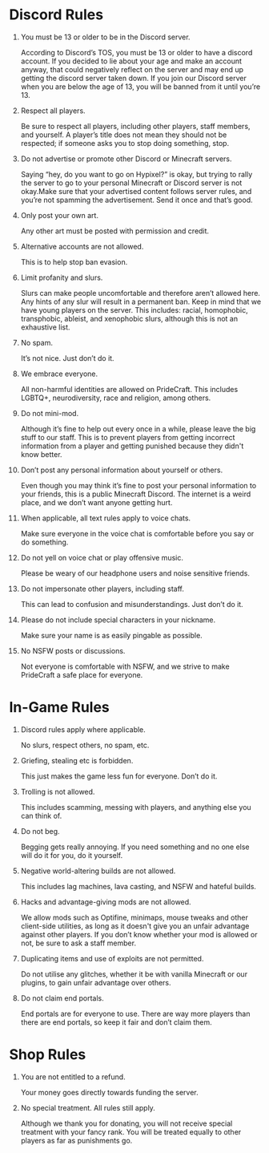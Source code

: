 # Discord Rules

1. You must be 13 or older to be in the Discord server.

   According to Discord’s TOS, you must be 13 or older to have a discord
   account. If you decided to lie about your age and make an account anyway,
   that could negatively reflect on the server and may end up getting the
   discord server taken down. If you join our Discord server when you are below
   the age of 13, you will be banned from it until you’re 13.

2. Respect all players.

   Be sure to respect all players, including other players, staff members, and
   yourself. A player’s title does not mean they should not be respected; if
   someone asks you to stop doing something, stop.

3. Do not advertise or promote other Discord or Minecraft servers.

   Saying “hey, do you want to go on Hypixel?” is okay, but trying to rally the
   server to go to your personal Minecraft or Discord server is not okay.Make
   sure that your advertised content follows server rules, and you’re not
   spamming the advertisement. Send it once and that’s good.

4. Only post your own art.

   Any other art must be posted with permission and credit.

5. Alternative accounts are not allowed.

   This is to help stop ban evasion.

6. Limit profanity and slurs.

   Slurs can make people uncomfortable and therefore aren’t allowed here. Any
   hints of any slur will result in a permanent ban. Keep in mind that we have
   young players on the server. This includes: racial, homophobic, transphobic,
   ableist, and xenophobic slurs, although this is not an exhaustive list.

7. No spam.

   It’s not nice. Just don’t do it.

8. We embrace everyone.

   All non-harmful identities are allowed on PrideCraft. This includes LGBTQ+,
   neurodiversity, race and religion, among others.

9. Do not mini-mod.

   Although it’s fine to help out every once in a while, please leave the big
   stuff to our staff. This is to prevent players from getting incorrect
   information from a player and getting punished because they didn't know
   better.

10. Don’t post any personal information about yourself or others.

    Even though you may think it’s fine to post your personal information to
    your friends, this is a public Minecraft Discord. The internet is a weird
    place, and we don’t want anyone getting hurt.

11. When applicable, all text rules apply to voice chats.

    Make sure everyone in the voice chat is comfortable before you say or do
    something.

12. Do not yell on voice chat or play offensive music.

    Please be weary of our headphone users and noise sensitive friends.

13. Do not impersonate other players, including staff.

    This can lead to confusion and misunderstandings. Just don’t do it.

14. Please do not include special characters in your nickname.

    Make sure your name is as easily pingable as possible.

15. No NSFW posts or discussions.

    Not everyone is comfortable with NSFW, and we strive to make PrideCraft a
    safe place for everyone.

# In-Game Rules

1. Discord rules apply where applicable.

   No slurs, respect others, no spam, etc.

2. Griefing, stealing etc is forbidden.

   This just makes the game less fun for everyone. Don’t do it.

3. Trolling is not allowed.

   This includes scamming, messing with players, and anything else you can think
   of.

4. Do not beg.

   Begging gets really annoying. If you need something and no one else will do
   it for you, do it yourself.

5. Negative world-altering builds are not allowed.

   This includes lag machines, lava casting, and NSFW and hateful builds.

6. Hacks and advantage-giving mods are not allowed.

   We allow mods such as Optifine, minimaps, mouse tweaks and other client-side
   utilities, as long as it doesn't give you an unfair advantage against other
   players. If you don’t know whether your mod is allowed or not, be sure to ask
   a staff member.

7. Duplicating items and use of exploits are not permitted.

   Do not utilise any glitches, whether it be with vanilla Minecraft or our
   plugins, to gain unfair advantage over others.

8. Do not claim end portals.

   End portals are for everyone to use. There are way more players than there
   are end portals, so keep it fair and don’t claim them.

# Shop Rules

1. You are not entitled to a refund.

   Your money goes directly towards funding the server.

2. No special treatment. All rules still apply.

   Although we thank you for donating, you will not receive special treatment
   with your fancy rank. You will be treated equally to other players as far as
   punishments go.
